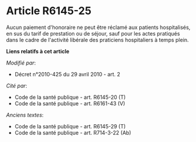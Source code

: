# Article R6145-25

Aucun paiement d'honoraire ne peut être réclamé aux patients hospitalisés, en sus du tarif de prestation ou de séjour, sauf
pour les actes pratiqués dans le cadre de l'activité libérale des praticiens hospitaliers à temps plein.

**Liens relatifs à cet article**

_Modifié par_:

  - Décret n°2010-425 du 29 avril 2010 - art. 2

_Cité par_:

  - Code de la santé publique - art. R6145-20 (T)
  - Code de la santé publique - art. R6161-43 (V)

_Anciens textes_:

  - Code de la santé publique - art. R6145-29 (T)
  - Code de la santé publique - art. R714-3-22 (Ab)
